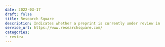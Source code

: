 ```yaml
---
date: 2022-03-17
draft: false
title: Research Square
description: Indicates whether a preprint is currently under review in a journal.
service_url: https://www.researchsquare.com/
categories:
- review
---
```



